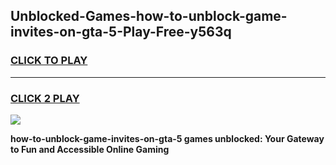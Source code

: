 
## Unblocked-Games-how-to-unblock-game-invites-on-gta-5-Play-Free-y563q
<h3>
<a href="https://premium76.site?title=how-to-unblock-game-invites-on-gta-5&ref=18A1">CLICK TO PLAY</a></h3>
<hr>

<h3>
<a href="https://premium76.site?title=how-to-unblock-game-invites-on-gta-5&ref=18A1">CLICK 2 PLAY</a>
  
</h3>

<a href="https://premium76.site?title=how-to-unblock-game-invites-on-gta-5&ref=18A1"><img src="https://clearcache.store/games.png"></a>


**how-to-unblock-game-invites-on-gta-5 games unblocked: Your Gateway to Fun and Accessible Online Gaming**
